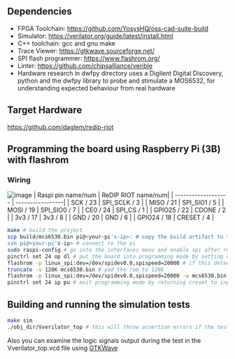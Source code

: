 ## Dependencies
- FPGA Toolchain: https://github.com/YosysHQ/oss-cad-suite-build
- Simulator: https://verilator.org/guide/latest/install.html
- C++ toolchain: gcc and gnu make
- Trace Viewer: https://gtkwave.sourceforge.net/
- SPI flash programmer: https://www.flashrom.org/
- Linter: https://github.com/chipsalliance/verible
- Hardware research in dwfpy directory uses a Digilent Digital Discovery, python and the dwfpy library to probe and stimulate a MOS6532, for understanding expected behaviour from real hardware

## Target Hardware
https://github.com/daglem/redip-riot

## Programming the board using Raspberry Pi (3B) with flashrom
### Wiring
![image](https://github.com/user-attachments/assets/bc206d53-67dd-4660-89ce-49be5b99f39b)
| Raspi pin name/num  | ReDIP RIOT name/num|
| ------------------- | -----------------|
| SCK / 23            | SPI_SCLK / 3     |
| MISO / 21           | SPI_SIO1 / 5     |
| MOSI / 19           | SPI_SIO0 / 7     |
| CE0 / 24            | SPI_CS / 1       |
| GPIO25 / 22         | CDONE / 2        |
| 3v3 / 17            | 3v3 / 8          |
| GND / 20            | GND / 6          |
| GPIO24 / 18         | CRESET / 4       |

```sh
make # build the project
scp build/mcs6530.bin pi@<your-pi's-ip>: # copy the build artifact to the pi for flashing
ssh pi@<your-pi's-ip> # connect to the pi
sudo raspi-config # go into the interfaces menu and enable spi after running this command
pinctrl set 24 op dl # put the board into programming mode by setting creset low
flashrom -p linux_spi:dev=/dev/spidev0.0,spispeed=20000 # if this detects the device, all is good, otherwise check your spi is enabled and your wiring
truncate -s 128K mcs6530.bin # pad the rom to 128K
flashrom -p linux_spi:dev=/dev/spidev0.0,spispeed=20000 -w mcs6530.bin # write the flash
pinctrl set 24 ip pu # exit programming mode by returning creset to input pullup
```

## Building and running the simulation tests
```sh
make sim
./obj_dir/Vverilator_top # this will throw assertion errors if the tests fail
```
Also you can examine the logic signals output during the test in the Vverilator_top.vcd file using [GTKWave](https://gtkwave.sourceforge.net/)
